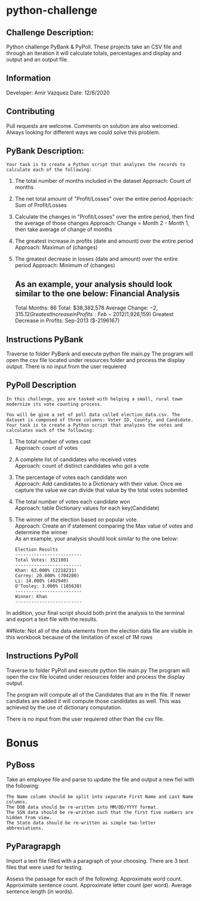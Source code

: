 # python-challenge

## Challenge Description:
Python challenge PyBank & PyPoll. These projects take an CSV file and through an iteration it will calculate
totals, percentages and display and output and an output file.

## Information
Developer: Amir Vazquez
Date: 12/6/2020

## Contributing
Pull requests are welcome. Comments on solution are also welcomed. Always looking for different ways we could solve this problem.



## PyBank Description:
	Your task is to create a Python script that analyzes the records to calculate each of the following:
	
1)	The total number of months included in the dataset
	Approach: Count of months
2)	The net total amount of "Profit/Losses" over the entire period
	Approach: Sum of Profit/Losses
3)	Calculate the changes in "Profit/Losses" over the entire period, then find the average of those changes
	Approach: Change = Month 2 - Month 1, then take average of change of months
4)	The greatest increase in profits (date and amount) over the entire period
	Approach: Maximun of (changes)
5)	The greatest decrease in losses (date and amount) over the entire period
	Approach: Minimum of (changes)
	
	As an example, your analysis should look similar to the one below:
	Financial Analysis
	----------------------------
	Total Months: 86
	Total: $38,382,578
	Average  Change: $-2,315.12
	Greatest Increase in Profits: Feb-2012 ($1,926,159)
	Greatest Decrease in Profits: Sep-2013 ($-2196167)


## Instructions PyBank
Traverse to folder PyBank and execute python file main.py
The program will open the csv file located under resources folder and process the display output.
There is no input from the user requiered

## PyPoll Description	
	In this challenge, you are tasked with helping a small, rural town modernize its vote counting process.	
		
	You will be give a set of poll data called election_data.csv. The dataset is composed of three columns: Voter ID, County, and Candidate. Your task is to create a Python script that analyzes the votes and calculates each of the following:	
		
1)	The total number of votes cast	
	Approach: count of votes	
2)	A complete list of candidates who received votes	
	Approach: count of distinct candidates who got a vote	
3)	The percentage of votes each candidate won	
	Approach: Add candidates to a Dictionary with their value. Once we capture the value we can divide that value by the total votes submited	
4)	The total number of votes each candidate won	
	Approach: table Dictionary values for each key(Candidate)	
5)	The winner of the election based on popular vote.	
	Approach: Create an if statement comparing the Max value of votes and determine the winner	
	As an example, your analysis should look similar to the one below:	
		
		Election Results
		-------------------------
		Total Votes: 3521001
		-------------------------
		Khan: 63.000% (2218231)
		Correy: 20.000% (704200)
		Li: 14.000% (492940)
		O'Tooley: 3.000% (105630)
		-------------------------
		Winner: Khan
		-------------------------
		
In addition, your final script should both print the analysis to the terminal and export a text file with the results.	
	
##Note: Not all of the data elements from the election data file are visible in this workbook because of the limitation of excel of 1M rows	

## Instructions PyPoll
Traverse to folder PyPoll and execute python file main.py
The program will open the csv file located under resources folder and process the display output.

The program will compute all of the Candidates that are in the file. If newer candiates are added it will compute those candidates as well.
This was achieved by the use of dictionary computation.

There is no input from the user requiered other than the csv file.



# Bonus

## PyBoss
Take an employee file and parse to update the file and output a new fiel with the following:

	The Name column should be split into separate First Name and Last Name columns.
	The DOB data should be re-written into MM/DD/YYYY format.
	The SSN data should be re-written such that the first five numbers are hidden from view.
	The State data should be re-written as simple two-letter abbreviations.

## PyParagrapgh
Import a text file filled with a paragraph of your choosing.
There are 3 text files that were used for testing.

Assess the passage for each of the following:
	Approximate word count.
	Approximate sentence count.
	Approximate letter count (per word).
	Average sentence length (in words).

	